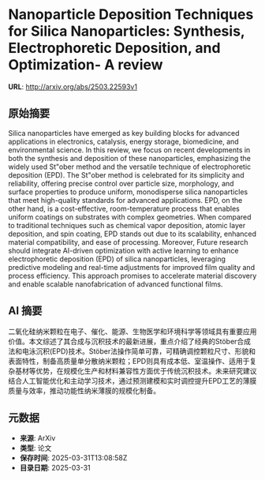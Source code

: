 # Nanoparticle Deposition Techniques for Silica Nanoparticles: Synthesis, Electrophoretic Deposition, and Optimization- A review

**URL**: http://arxiv.org/abs/2503.22593v1

## 原始摘要

Silica nanoparticles have emerged as key building blocks for advanced
applications in electronics, catalysis, energy storage, biomedicine, and
environmental science. In this review, we focus on recent developments in both
the synthesis and deposition of these nanoparticles, emphasizing the widely
used St\"ober method and the versatile technique of electrophoretic deposition
(EPD). The St\"ober method is celebrated for its simplicity and reliability,
offering precise control over particle size, morphology, and surface properties
to produce uniform, monodisperse silica nanoparticles that meet high-quality
standards for advanced applications. EPD, on the other hand, is a
cost-effective, room-temperature process that enables uniform coatings on
substrates with complex geometries. When compared to traditional techniques
such as chemical vapor deposition, atomic layer deposition, and spin coating,
EPD stands out due to its scalability, enhanced material compatibility, and
ease of processing. Moreover, Future research should integrate AI-driven
optimization with active learning to enhance electrophoretic deposition (EPD)
of silica nanoparticles, leveraging predictive modeling and real-time
adjustments for improved film quality and process efficiency. This approach
promises to accelerate material discovery and enable scalable nanofabrication
of advanced functional films.


## AI 摘要

二氧化硅纳米颗粒在电子、催化、能源、生物医学和环境科学等领域具有重要应用价值。本文综述了其合成与沉积技术的最新进展，重点介绍了经典的Stöber合成法和电泳沉积(EPD)技术。Stöber法操作简单可靠，可精确调控颗粒尺寸、形貌和表面特性，制备高质量单分散纳米颗粒；EPD则具有成本低、室温操作、适用于复杂基材等优势，在规模化生产和材料兼容性方面优于传统沉积技术。未来研究建议结合人工智能优化和主动学习技术，通过预测建模和实时调控提升EPD工艺的薄膜质量与效率，推动功能性纳米薄膜的规模化制备。

## 元数据

- **来源**: ArXiv
- **类型**: 论文
- **保存时间**: 2025-03-31T13:08:58Z
- **目录日期**: 2025-03-31

